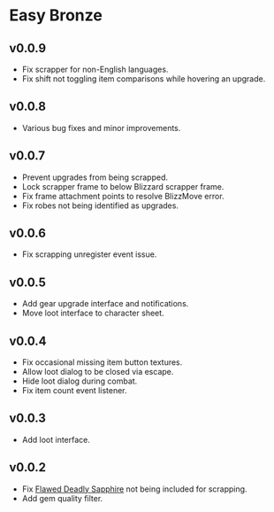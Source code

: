 # Easy Bronze

## v0.0.9

- Fix scrapper for non-English languages.
- Fix shift not toggling item comparisons while hovering an upgrade.

## v0.0.8

- Various bug fixes and minor improvements.

## v0.0.7

- Prevent upgrades from being scrapped.
- Lock scrapper frame to below Blizzard scrapper frame.
- Fix frame attachment points to resolve BlizzMove error.
- Fix robes not being identified as upgrades.

## v0.0.6

- Fix scrapping unregister event issue.

## v0.0.5

- Add gear upgrade interface and notifications.
- Move loot interface to character sheet.

## v0.0.4

- Fix occasional missing item button textures.
- Allow loot dialog to be closed via escape.
- Hide loot dialog during combat.
- Fix item count event listener.

## v0.0.3

- Add loot interface.

## v0.0.2

- Fix [Flawed Deadly Sapphire](https://wowhead.com/item=216644) not being included for scrapping.
- Add gem quality filter.
